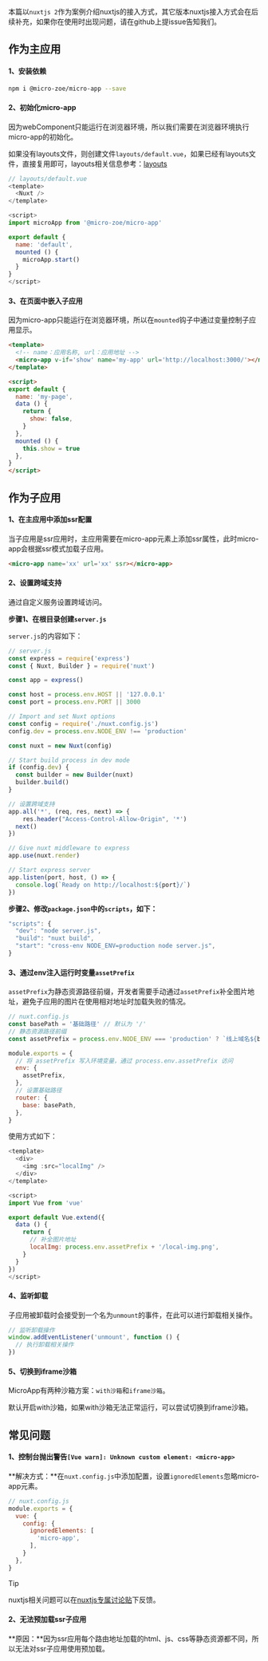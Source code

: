 本篇以`nuxtjs 2`作为案例介绍nuxtjs的接入方式，其它版本nuxtjs接入方式会在后续补充，如果你在使用时出现问题，请在github上提issue告知我们。

## 作为主应用

#### 1、安装依赖
```bash
npm i @micro-zoe/micro-app --save
```

#### 2、初始化micro-app
因为webComponent只能运行在浏览器环境，所以我们需要在浏览器环境执行micro-app的初始化。

如果没有layouts文件，则创建文件`layouts/default.vue`，如果已经有layouts文件，直接复用即可，layouts相关信息参考：[layouts](https://nuxtjs.org/docs/directory-structure/layouts)

```js
// layouts/default.vue
<template>
  <Nuxt />
</template>

<script>
import microApp from '@micro-zoe/micro-app'

export default {
  name: 'default',
  mounted () {
    microApp.start()
  }
}
</script>
```

#### 3、在页面中嵌入子应用
因为micro-app只能运行在浏览器环境，所以在`mounted`钩子中通过变量控制子应用显示。

```html
<template>
  <!-- name：应用名称, url：应用地址 -->
  <micro-app v-if='show' name='my-app' url='http://localhost:3000/'></micro-app>
</template>

<script>
export default {
  name: 'my-page',
  data () {
    return {
      show: false,
    }
  },
  mounted () {
    this.show = true
  },
}
</script>
```

## 作为子应用

#### 1、在主应用中添加ssr配置
当子应用是ssr应用时，主应用需要在micro-app元素上添加ssr属性，此时micro-app会根据ssr模式加载子应用。

```html
<micro-app name='xx' url='xx' ssr></micro-app>
```


#### 2、设置跨域支持
通过自定义服务设置跨域访问。

**步骤1、在根目录创建`server.js`**

`server.js`的内容如下：
```js
// server.js
const express = require('express')
const { Nuxt, Builder } = require('nuxt')

const app = express()

const host = process.env.HOST || '127.0.0.1'
const port = process.env.PORT || 3000

// Import and set Nuxt options
const config = require('./nuxt.config.js')
config.dev = process.env.NODE_ENV !== 'production'

const nuxt = new Nuxt(config)

// Start build process in dev mode
if (config.dev) {
  const builder = new Builder(nuxt)
  builder.build()
}

// 设置跨域支持
app.all('*', (req, res, next) => {
	res.header("Access-Control-Allow-Origin", '*')
  next()
})

// Give nuxt middleware to express
app.use(nuxt.render)

// Start express server
app.listen(port, host, () => {
  console.log(`Ready on http://localhost:${port}/`)
})
```

**步骤2、修改`package.json`中的`scripts`，如下：**

```js
"scripts": {
  "dev": "node server.js",
  "build": "nuxt build",
  "start": "cross-env NODE_ENV=production node server.js",
}
```


#### 3、通过env注入运行时变量`assetPrefix`
`assetPrefix`为静态资源路径前缀，开发者需要手动通过`assetPrefix`补全图片地址，避免子应用的图片在使用相对地址时加载失败的情况。

```js
// nuxt.config.js
const basePath = '基础路径' // 默认为 '/'
// 静态资源路径前缀
const assetPrefix = process.env.NODE_ENV === 'production' ? `线上域名${basePath}` : `http://localhost:${process.env.PORT || 3000}${basePath}`

module.exports = {
  // 将 assetPrefix 写入环境变量，通过 process.env.assetPrefix 访问
  env: {
    assetPrefix,
  },
  // 设置基础路径
  router: {
    base: basePath,
  },
}
```

使用方式如下：
```js
<template>
  <div>
    <img :src="localImg" />
  </div>
</template>

<script>
import Vue from 'vue'

export default Vue.extend({
  data () {
    return {
      // 补全图片地址
      localImg: process.env.assetPrefix + '/local-img.png',
    }
  }
})
</script>
```


#### 4、监听卸载
子应用被卸载时会接受到一个名为`unmount`的事件，在此可以进行卸载相关操作。

```js
// 监听卸载操作
window.addEventListener('unmount', function () {
  // 执行卸载相关操作
})
```

#### 5、切换到iframe沙箱
MicroApp有两种沙箱方案：`with沙箱`和`iframe沙箱`。

默认开启with沙箱，如果with沙箱无法正常运行，可以尝试切换到iframe沙箱。



## 常见问题
#### 1、控制台抛出警告`[Vue warn]: Unknown custom element: <micro-app>`
  
**解决方式：**在`nuxt.config.js`中添加配置，设置`ignoredElements`忽略micro-app元素。
```js
// nuxt.config.js
module.exports = {
  vue: {
    config: {
      ignoredElements: [
        'micro-app',
      ],
    }
  },
}
```


> [!TIP]
>
> nuxtjs相关问题可以在[nuxtjs专属讨论贴](https://github.com/micro-zoe/micro-app/issues/169)下反馈。

#### 2、无法预加载ssr子应用

**原因：**因为ssr应用每个路由地址加载的html、js、css等静态资源都不同，所以无法对ssr子应用使用预加载。
